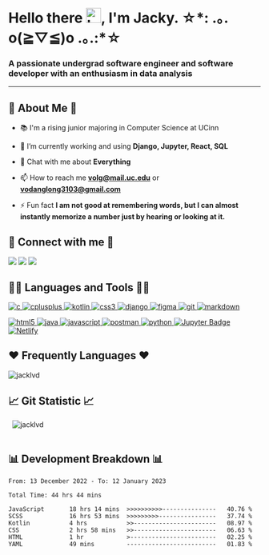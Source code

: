 <!-- <div id="header" align="center">
  <img src="https://media.giphy.com/media/M9gbBd9nbDrOTu1Mqx/giphy.gif" width="100"/>
</div>
<p align="center"> <img src="https://komarev.com/ghpvc/?username=jacklvd&label=Profile%20views&color=0e75b6&style=flat" alt="jacklvd" /> </p> -->

<!--👋 -->
<h1 align="left">Hello there <img src="https://camo.githubusercontent.com/e8e7b06ecf583bc040eb60e44eb5b8e0ecc5421320a92929ce21522dbc34c891/68747470733a2f2f6d656469612e67697068792e636f6d2f6d656469612f6876524a434c467a6361737252346961377a2f67697068792e676966" alt="handwaving" style="width:30px;height:30px;"/>, I'm Jacky. ☆*: .｡. o(≧▽≦)o .｡.:*☆</h1>
<!-- <div align="center">
  <img src="https://raw.githubusercontent.com/Gapur/Gapur/master/coding.gif" width="600" height="300"/>
</div> -->

<!-- https://media.giphy.com/media/dWesBcTLavkZuG35MI/giphy.gif -->

<h3 align="left">A passionate undergrad software engineer and software developer with an enthusiasm in data analysis</h3>

<hr>

## 🫠 About Me 🫠
- 📚 I'm a rising junior majoring in Computer Science at UCinn

- 🌱 I’m currently working and using **Django, Jupyter, React, SQL**

- 💬 Chat with me about **Everything**

- 📫 How to reach me **volg@mail.uc.edu** or **vodanglong3103@gmail.com**

- ⚡ Fun fact **I am not good at remembering words, but I can almost instantly memorize a number just by hearing or looking at it.**

<!-- <hr> -->

## 📮 Connect with me 📮
<p align="left">
<a href="https://www.jackvd.com" style="text-decoration: none;">
<img src="https://img.shields.io/badge/website-000000?style=for-the-badge&logo=About.me&logoColor=white" />
</a>
<a href="https://www.linkedin.com/in/longv3312/" style="text-decoration: none;">
<img src="https://img.shields.io/badge/LinkedIn-0077B5?style=for-the-badge&logo=linkedin&logoColor=white" />
</a>
<a href="mailto:volg@mail.uc.edu" style="text-decoration: none;">
<img src="https://img.shields.io/badge/email-%23EA4335?&style=for-the-badge&logo=gmail&logoColor=white"/>
</a>
</p>

<!-- <hr> -->

## 🐱‍💻 Languages and Tools 🐱‍💻
<p align="left"> 
  <a href="https://www.cprogramming.com/" target="_blank" rel="noreferrer"> 
    <img src="https://img.shields.io/badge/C-00599C?style=for-the-badge&logo=c&logoColor=white" alt="c"/> 
  </a> 
  <a href="https://www.w3schools.com/cpp/" target="_blank" rel="noreferrer"> 
    <img src="https://img.shields.io/badge/C%2B%2B-00599C?style=for-the-badge&logo=c%2B%2B&logoColor=white" alt="cplusplus"/> 
  </a>
    <a href="https://kotlinlang.org/" target="_blank" rel="noreferrer"> 
    <img src="https://img.shields.io/badge/Kotlin-0095D5?&style=for-the-badge&logo=kotlin&logoColor=white" alt="kotlin"/> 
  </a> 
  <a href="https://www.w3schools.com/css/" target="_blank" rel="noreferrer"> 
    <img src="https://img.shields.io/badge/CSS3-1572B6?style=for-the-badge&logo=css3&logoColor=white" alt="css3"/> 
  </a> 
  <a href="https://www.djangoproject.com/" target="_blank" rel="noreferrer"> 
    <img src="https://img.shields.io/badge/Django-092E20?style=for-the-badge&logo=django&logoColor=green" alt="django"/> 
  </a> 
  <a href="https://www.figma.com/" target="_blank" rel="noreferrer"> 
    <img src="https://img.shields.io/badge/Figma-F24E1E?style=for-the-badge&logo=figma&logoColor=white" alt="figma"> 
  </a> 
  <a href="https://git-scm.com/" target="_blank" rel="noreferrer"> 
    <img src="https://img.shields.io/badge/GIT-E44C30?style=for-the-badge&logo=git&logoColor=white" alt="git"/> 
  </a>
  <a href="https://www.markdownguide.org/" target="_blank" rel="noreferrer"> 
    <img src="https://img.shields.io/badge/Markdown-000000?style=for-the-badge&logo=markdown&logoColor=white" alt="markdown"/> 
  </a>

</p>
<p align='left'>
  <a href="https://www.w3.org/html/" target="_blank" rel="noreferrer"> 
    <img src="https://img.shields.io/badge/HTML5-E34F26?style=for-the-badge&logo=html5&logoColor=white" alt="html5"/> 
  </a> 
  <a href="https://www.java.com" target="_blank" rel="noreferrer"> 
    <img src="https://img.shields.io/badge/Java-ED8B00?style=for-the-badge&logo=java&logoColor=white" alt="java"/> 
  </a> 
  <a href="https://developer.mozilla.org/en-US/docs/Web/JavaScript" target="_blank" rel="noreferrer"> 
    <img src="https://img.shields.io/badge/JavaScript-323330?style=for-the-badge&logo=javascript&logoColor=F7DF1E" alt="javascript"/> 
  </a> 
  <a href="https://postman.com" target="_blank" rel="noreferrer"> 
    <img src="https://img.shields.io/badge/Postman-FF6C37?style=for-the-badge&logo=Postman&logoColor=white" alt="postman"/> 
  </a> 
  <a href="https://www.python.org" target="_blank" rel="noreferrer"> 
    <img src="https://img.shields.io/badge/Python-FFD43B?style=for-the-badge&logo=python&logoColor=blue" alt="python"/> 
  </a> 
  <a href="https://jupyter.org/" target="_blank" rel="noreferrer"> 
    <img src="https://img.shields.io/badge/Jupyter-F37626?logo=jupyter&logoColor=fff&style=for-the-badge" alt="Jupyter Badge"> 
  </a>
    <a href="https://www.netlify.com/" target="_blank" rel="noreferrer"> 
    <img src="https://img.shields.io/badge/Netlify-00C7B7?style=for-the-badge&logo=netlify&logoColor=white" alt="Netlify"> 
  </a>
</p>

<!-- <hr> -->

## ❤️ Frequently Languages ❤️

<div align='left'>
  <img text-align="center" src="https://github-readme-stats.vercel.app/api/top-langs/?username=jacklvd&layout=compact&theme=merko" alt="jacklvd" />
</div>





## 📈 Git Statistic 📈

<div align='left'>&nbsp;
  <img src="https://github-readme-stats.vercel.app/api?username=jacklvd&show_icons=true&theme=tokyonight" alt="jacklvd"/>
</div>
<br>

<!-- <hr> -->

<!-- <div align='center'>
  <img src="https://github-profile-summary-cards.vercel.app/api/cards/profile-details?username=jacklvd&theme=vue" alt="jacklvd"/>
</div> -->


## 📊 Development Breakdown 📊
<!--START_SECTION:waka-->

```text
From: 13 December 2022 - To: 12 January 2023

Total Time: 44 hrs 44 mins

JavaScript       18 hrs 14 mins  >>>>>>>>>>---------------   40.76 %
SCSS             16 hrs 53 mins  >>>>>>>>>----------------   37.74 %
Kotlin           4 hrs           >>-----------------------   08.97 %
CSS              2 hrs 58 mins   >>-----------------------   06.63 %
HTML             1 hr            >------------------------   02.25 %
YAML             49 mins         -------------------------   01.83 %
```

<!--END_SECTION:waka-->

<!---
jacklvd/jacklvd is a ✨ special ✨ repository because its `README.md` (this file) appears on your GitHub profile.
You can click the Preview link to take a look at your changes.
--->
